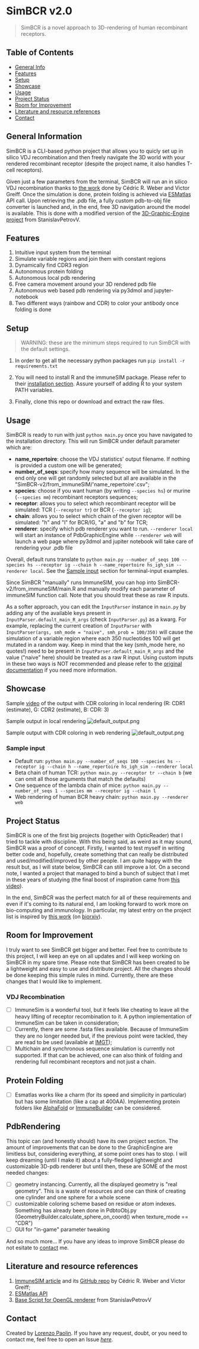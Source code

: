 # SimBCR v2.0
> SimBCR is a novel approach to 3D-rendering of human recombinant receptors.

## Table of Contents
* [General Info](#general-information)
* [Features](#features)
* [Setup](#setup)
* [Showcase](#showcase)
* [Usage](#usage)
* [Project Status](#project-status)
* [Room for Improvement](#room-for-improvement)
* [Literature and resource references](#Literature-and-resource-references)
* [Contact](#contact)


## General Information
SimBCR is a CLI-based python project that allows you to quicly set up in silico VDJ recombination and then freely navigate the 3D world with your rendered recombinant receptor (despite the project name, it also handles T-cell receptors). 

Given just a few parameters from the terminal, SimBCR will run an in silico VDJ recombination thanks to [the work](#literature-and-resource-references) done by
Cédric R. Weber and Victor Greiff. Once the simulation is done, protein folding is achieved via [ESMatlas](#literature-and-resource-references) API call. Upon retrieving
the .pdb file, a fully custom pdb-to-obj file converter is launched and, in the end, free 3D navigation around the model is available. 
This is done with a modified version of the [3D-Graphic-Engine project](#literature-and-resource-references) from StanislavPetrovV.

## Features
1. Intuitive input system from the terminal 
2. Simulate variable regions and join them with constant regions 
3. Dynamically find CDR3 region 
4. Autonomous protein folding 
5. Autonomous local pdb rendering 
6. Free camera movement around your 3D rendered pdb file 
7. Autonomous web based pdb rendering via py3dmol and jupyter-notebook 
8. Two different ways (rainbow and CDR) to color your antibody once folding is done 

## Setup
> WARNING: these are the minimum steps required to run SimBCR with the default settings.

1. In order to get all the necessary python packages run
`pip install -r requirements.txt`

2. You will need to install R and the immuneSIM package. Please refer to their [installation section](https://github.com/GreiffLab/immuneSIM). Assure yourself of adding R to your system PATH variables.
3. Finally, clone this repo or download and extract the raw files. 

## Usage
SimBCR is ready to run with just `python main.py` once you have navigated to the installation directory. This will run 
SimBCR under default parameter which are:
- **name_repertoire**: choose the VDJ statistics' output filename. If nothing is provided a custom one will be generated;
- **number_of_seqs**: specify how many sequence will be simulated. In the end only one will get randomly selected but all are available in the "SimBCR-v2/from_immuneSIM/'name_repertoire'.csv";
- **species**: choose if you want human (by writing `--species hs`) or murine (`--species mm`) recombinant receptors sequences;
- **receptor**: allows you to select which recombinant receptor will be simulated: TCR (`--receptor tr`) or BCR (`--receptor ig`); 
- **chain**: allows you to select which chain of the given receptor will be simulated: "h" and "l" for BCR/IG, "a" and "b" for TCR;
- **renderer**: specify which pdb renderer you want to run. `--renderer local` will start an instance of PdbGraphicEngine while `--renderer web` will launch a web page where py3dmol and jupiter notebook will take care of rendering your .pdb file

Overall, default runs translate to `python main.py --number_of_seqs 100 --species hs --receptor ig --chain h --name_repertoire hs_igh_sim --renderer local`.
See the [Sample input](#sample-input) section for terminal-input examples.

Since SimBCR "manually" runs ImmuneSIM, you can hop into SimBCR-v2/from_immuneSIM/main.R and manually modify each 
parameter of immuneSIM function call. Note that you should treat these as raw R inputs. 

As a softer approach, you can edit the `InputParser` instance in `main.py` by adding any of the available keys present in `InputParser.default_main_R_args` (check `InputParser.py`) as a kwarg. 
For example, replacing the current creation of `InputParser` with `
InputParser(args, smh_mode = "naive", smh_prob = 100/350)` will cause the simulation of a variable region where each 350 nucleotides 100 will get mutated in a random way.
Keep in mind that the key (smh_mode here, no quotes!) need to be present in `InputParser.default_main_R_args` and the value ("naive" here) should be treated as a raw R input.
Using custom inputs in these two ways is NOT recommended and please refer to the [original documentation](https://immunesim.readthedocs.io/en/latest/parameters.html) if you need more information.


## Showcase
Sample [video](https://github.com/lorenzopol/SimBCR-v2/assets/112185896/28da8d1a-8341-4c3a-a7a9-33bc653f9ef3) of the output with CDR coloring in local rendering (R: CDR1 (estimate), G: CDR2 (estimate), B: CDR: 3)

Sample output in local rendering
![default_output.png](screenshots/default_output.png)

Sample output with CDR coloring in web rendering
![default_output.png](screenshots/web_output.png)

### Sample input
- Default run: `python main.py --number_of_seqs 100 --species hs --receptor ig --chain h --name_repertoire hs_igh_sim --renderer local`
- Beta chain of human TCR: `python main.py --receptor tr --chain b` (we can omit all those arguments that match the defaults)
- One sequence of the lambda chain of mice: `python main.py --number_of_seqs 1 --species mm --receptor ig --chain l`
- Web rendering of human BCR heavy chain: `python main.py --renderer web`


## Project Status
SimBCR is one of the first big projects (together with OpticReader) that I tried to tackle with discipline. With this being said,
as weird as it may sound, SimBCR was a proof of concept. Firstly, I wanted to test myself in writing better code and, hopefully, create something 
that can really be distributed and used/modified/improved by other people. I am quite happy with the result but, as I will state below, SimBCR can still improve a lot.
On a second note, I wanted a project that managed to bind a bunch of subject that I met in these years of studying (the final boost of inspiration came from [this video](https://www.youtube.com/watch?v=HNP79CiWTew)). 

In the end, SimBCR was the perfect match for all of these requirements and even if it's coming to its natural end, I am looking forward to work more on bio-computing and immunology.
In particular, my latest entry on the project list is inspired by [this work](https://www.nature.com/articles/s43588-022-00372-4) (on [biorxiv](https://www.biorxiv.org/content/10.1101/2021.07.06.451258v3)).


## Room for Improvement
I truly want to see SimBCR get bigger and better. Feel free to contribute to this project, I will keep an eye on all updates and I will keep working on SimBCR in my spare time.
Please note that SimBCR has been created to be a lightweight and easy to use and distribute project. All the changes should be done keeping this simple rules in mind. 
Currently, there are these changes that I would like to implement.

### VDJ Recombination
- [ ] ImmuneSim is a wonderful tool, but it feels like cheating to leave all the heavy lifting of receptor recombination to it. A python implementation of ImmuneSim can be taken in consideration;
- [ ] Currently, there are some .fasta files available. Because of ImmuneSim they are no longer needed but, if the previous point were tackled, they are read to be used (available at [IMGT](https://www.imgt.org/download/V-QUEST/IMGT_V-QUEST_reference_directory/Homo_sapiens/));
- [ ] Multichain and synchronous sequence simulation is currently not supported. If that can be achieved, one can also think of folding and rendering full recombinant receptors and not just a chain. 

## Protein Folding
- [ ] Esmatlas works like a charm (for its speed and simplicity in particular) but has some limitation (like a cap at 400AA). Implementing protein folders like [AlphaFold](https://github.com/google-deepmind/alphafold) or [ImmuneBuilder](https://github.com/brennanaba/ImmuneBuilder) can be considered.

## PdbRendering
This topic can (and honestly should) have its own project section. The amount of improvements that can be done to the GraphicEngine are limitless but, considering everything, at some point ones has to stop. 
I will keep dreaming (until I make it) about a fully-fledged lightweight and customizable 3D-pdb renderer but until then, these are SOME of the most needed changes:
- [ ] geometry instancing. Currently, all the displayed geometry is "real geometry". This is a waste of resources and one can think of creating one cylinder and one sphere for a whole scene
- [ ] customizable coloring scheme based on residue or atom indexes. Something has already been done in PdbtoObj.py (GeometryBuilder.calculate_sphere_on_coord() when texture_mode == "CDR")
- [ ] GUI for "in-game" parameter tweaking

And so much more... If you have any ideas to improve SimBCR please do not esitate to [contact](#contact) me.

## Literature and resource references
1. [ImmuneSIM article](https://academic.oup.com/bioinformatics/article/36/11/3594/5802461)
and its [GitHub repo](https://github.com/GreiffLab/immuneSIM) by Cédric R. Weber and Victor Greiff;
2. [ESMatlas API](https://esmatlas.com/about#api)
3. [Base Script for OpenGL renderer](https://github.com/StanislavPetrovV/3D-Graphics-Engine) from StanislavPetrovV

## Contact
Created by [Lorenzo Paolin](https://github.com/lorenzopol). If you have any request, doubt, or you need to contact me, feel free to open an Issue [*here*](https://github.com/lorenzopol/SimBCR-v2).
